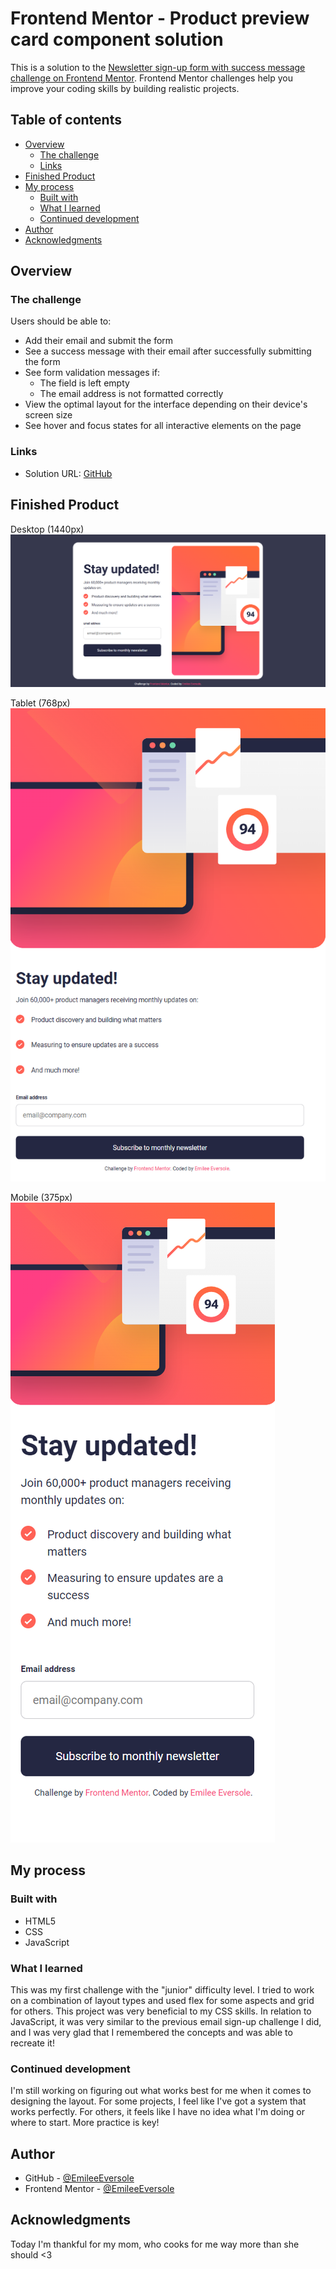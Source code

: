 # Frontend Mentor - Product preview card component solution

This is a solution to the [Newsletter sign-up form with success message challenge on Frontend Mentor](https://www.frontendmentor.io/challenges/newsletter-signup-form-with-success-message-3FC1AZbNrv). Frontend Mentor challenges help you improve your coding skills by building realistic projects. 

## Table of contents

- [Overview](#overview)
  - [The challenge](#the-challenge)
  - [Links](#links)
- [Finished Product](#finished-product)
- [My process](#my-process)
  - [Built with](#built-with)
  - [What I learned](#what-i-learned)
  - [Continued development](#continued-development)
- [Author](#author)
- [Acknowledgments](#acknowledgments)


## Overview

### The challenge

Users should be able to:

- Add their email and submit the form
- See a success message with their email after successfully submitting the form
- See form validation messages if:
  - The field is left empty
  - The email address is not formatted correctly
- View the optimal layout for the interface depending on their device's screen size
- See hover and focus states for all interactive elements on the page

### Links

- Solution URL: [GitHub](https://emileeeversole.github.io/FEM-Newsletter-Sign-Up-with-Success-Page/)

## Finished Product
Desktop (1440px)
![Desktop (1440px)](screenshots/desktop.png)

Tablet (768px)
![Tablet (768px)](screenshots/tablet.png)

Mobile (375px)
![Mobile (375px)](screenshots/mobile.png)

## My process

### Built with

- HTML5
- CSS
- JavaScript

### What I learned

This was my first challenge with the "junior" difficulty level. I tried to work on a combination of layout types and used flex for some aspects and grid for others. This project was very beneficial to my CSS skills. In relation to JavaScript, it was very similar to the previous email sign-up challenge I did, and I was very glad that I remembered the concepts and was able to recreate it! 

### Continued development

I'm still working on figuring out what works best for me when it comes to designing the layout. For some projects, I feel like I've got a system that works perfectly. For others, it feels like I have no idea what I'm doing or where to start. More practice is key! 

## Author

- GitHub - [@EmileeEversole](https://github.com/EmileeEversole)
- Frontend Mentor - [@EmileeEversole](https://www.frontendmentor.io/profile/EmileeEversole)

## Acknowledgments

Today I'm thankful for my mom, who cooks for me way more than she should <3
